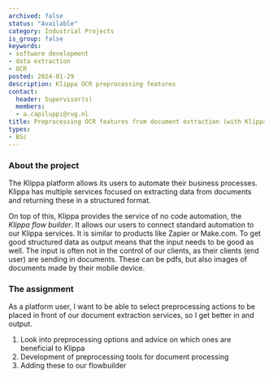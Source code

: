 ```yaml
---
archived: false
status: "Available"
category: Industrial Projects
is_group: false
keywords:
- software development
- data extraction
- OCR
posted: 2024-01-29
description: Klippa OCR preprocessing features
contact:
  header: Supervisor(s)
  members:
  - a.capiluppi@rug.nl
title: Preprocessing OCR features from document extraction (with Klippa Groningen)
types:
- BSc
---
```


### About the project
The Klippa platform allows its users to automate their business processes.
Klippa has multiple services focused on extracting data from documents and returning these in
a structured format. 

On top of this, Klippa provides the service of no code automation, the *Klippa flow builder*. It allows our users to connect standard automation to our Klippa services. It is similar to products like Zapier or Make.com. To get good structured data as output means that the input needs to be good as well.
The input is often not in the control of our clients, as their clients (end user) are sending in
documents. These can be pdfs, but also images of documents made by their mobile device.

###  The assignment
As a platform user, I want to be able to select preprocessing actions to be placed in front of
our document extraction services, so I get better in and output.
1) Look into preprocessing options and advice on which ones are beneficial to Klippa
2) Development of preprocessing tools for document processing
3) Adding these to our flowbuilder
